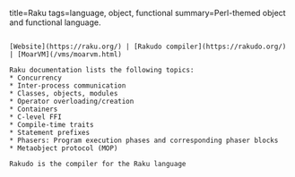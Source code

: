 title=Raku
tags=language, object, functional
summary=Perl-themed object and functional language.
~~~~~~

[Website](https://raku.org/) | [Rakudo compiler](https://rakudo.org/) | [MoarVM](/vms/moarvm.html)

Raku documentation lists the following topics:
* Concurrency
* Inter-process communication
* Classes, objects, modules
* Operator overloading/creation
* Containers
* C-level FFI
* Compile-time traits
* Statement prefixes
* Phasers: Program execution phases and corresponding phaser blocks
* Metaobject protocol (MOP)

Rakudo is the compiler for the Raku language